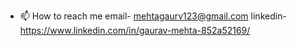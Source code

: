 

- 📫 How to reach me email- mehtagaurv123@gmail.com
linkedin- https://www.linkedin.com/in/gaurav-mehta-852a52169/
<!---
gauravmehta121/gauravmehta121 is a ✨ special ✨ repository because its `README.md` (this file) appears on your GitHub profile.
You can click the Preview link to take a look at your changes.
--->
